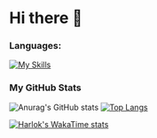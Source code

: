 # Hi there 👋

<!--
**1arslan/1arslan** is a ✨ _special_ ✨ repository because its `README.md` (this file) appears on your GitHub profile.

Here are some ideas to get you started:

- 🔭 I’m currently working on ...
- 🌱 I’m currently learning ...
- 👯 I’m looking to collaborate on ...
- 🤔 I’m looking for help with ...
- 💬 Ask me about ...
- 📫 How to reach me: ...
- 😄 Pronouns: ...
- ⚡ Fun fact: ...
-->

### Languages:
[![My Skills](https://skillicons.dev/icons?i=C++,python,js,html,css,Node)](https://skillicons.dev)


### My GitHub Stats
![Anurag's GitHub stats](https://github-readme-stats.vercel.app/api?username=1arslan&show_icons=true&theme=radical)
[![Top Langs](https://github-readme-stats.vercel.app/api/top-langs/?username=1arslan&layout=donut&theme=radical)](https://github.com/anuraghazra/github-readme-stats)


[![Harlok's WakaTime stats](https://github-readme-stats.vercel.app/api/wakatime?username=ffflabs&theme=radical)](https://github.com/anuraghazra/github-readme-stats)
